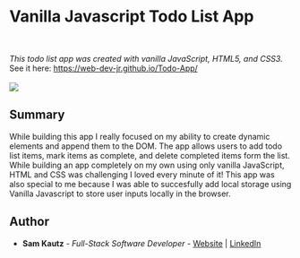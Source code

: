 # Vanilla Javascript Todo List App

<br>

_This todo list app was created with vanilla JavaScript, HTML5, and CSS3._
<br>
See it here: https://web-dev-jr.github.io/Todo-App/
<br>
<br>
<image src="images/Capture-todo.PNG">
  
## Summary

While building this app I really focused on my ability to create dynamic elements and append them to the DOM. The
app allows users to add todo list items, mark items as complete, and delete completed items form the list. While 
building an app completely on my own using only vanilla JavaScript, HTML and CSS was challenging I loved every minute
of it! This app was also special to me because I was able to succesfully add local storage using Vanilla Javascript to 
store user inputs locally in the browser. 


## Author

* **Sam Kautz** - *Full-Stack Software Developer* - [Website](https://samkautzresume.dev/) | [LinkedIn](https://www.linkedin.com/in/sam-k-64455416a/)
